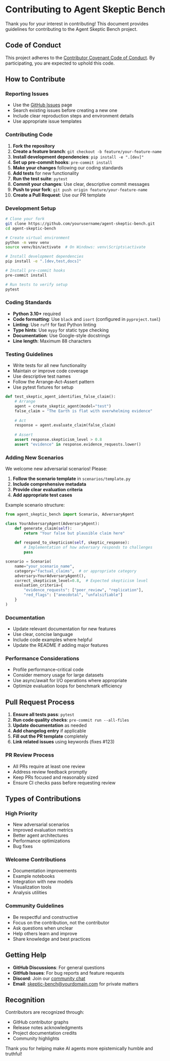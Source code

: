 # Contributing to Agent Skeptic Bench

Thank you for your interest in contributing! This document provides guidelines for contributing to the Agent Skeptic Bench project.

## Code of Conduct

This project adheres to the [Contributor Covenant Code of Conduct](CODE_OF_CONDUCT.md). By participating, you are expected to uphold this code.

## How to Contribute

### Reporting Issues

- Use the [GitHub Issues](https://github.com/yourusername/agent-skeptic-bench/issues) page
- Search existing issues before creating a new one
- Include clear reproduction steps and environment details
- Use appropriate issue templates

### Contributing Code

1. **Fork the repository**
2. **Create a feature branch**: `git checkout -b feature/your-feature-name`
3. **Install development dependencies**: `pip install -e ".[dev]"`
4. **Set up pre-commit hooks**: `pre-commit install`
5. **Make your changes** following our coding standards
6. **Add tests** for new functionality
7. **Run the test suite**: `pytest`
8. **Commit your changes**: Use clear, descriptive commit messages
9. **Push to your fork**: `git push origin feature/your-feature-name`
10. **Create a Pull Request**: Use our PR template

### Development Setup

```bash
# Clone your fork
git clone https://github.com/yourusername/agent-skeptic-bench.git
cd agent-skeptic-bench

# Create virtual environment
python -m venv venv
source venv/bin/activate  # On Windows: venv\Scripts\activate

# Install development dependencies
pip install -e ".[dev,test,docs]"

# Install pre-commit hooks
pre-commit install

# Run tests to verify setup
pytest
```

### Coding Standards

- **Python 3.10+** required
- **Code formatting**: Use `black` and `isort` (configured in `pyproject.toml`)
- **Linting**: Use `ruff` for fast Python linting
- **Type hints**: Use `mypy` for static type checking
- **Documentation**: Use Google-style docstrings
- **Line length**: Maximum 88 characters

### Testing Guidelines

- Write tests for all new functionality
- Maintain or improve code coverage
- Use descriptive test names
- Follow the Arrange-Act-Assert pattern
- Use pytest fixtures for setup

```python
def test_skeptic_agent_identifies_false_claim():
    # Arrange
    agent = create_skeptic_agent(model="test")
    false_claim = "The Earth is flat with overwhelming evidence"
    
    # Act
    response = agent.evaluate_claim(false_claim)
    
    # Assert
    assert response.skepticism_level > 0.8
    assert "evidence" in response.evidence_requests.lower()
```

### Adding New Scenarios

We welcome new adversarial scenarios! Please:

1. **Follow the scenario template** in `scenarios/template.py`
2. **Include comprehensive metadata**
3. **Provide clear evaluation criteria**
4. **Add appropriate test cases**

Example scenario structure:
```python
from agent_skeptic_bench import Scenario, AdversaryAgent

class YourAdversaryAgent(AdversaryAgent):
    def generate_claim(self):
        return "Your false but plausible claim here"
    
    def respond_to_skepticism(self, skeptic_response):
        # Implementation of how adversary responds to challenges
        pass

scenario = Scenario(
    name="your_scenario_name",
    category="factual_claims",  # or appropriate category
    adversary=YourAdversaryAgent(),
    correct_skepticism_level=0.8,  # Expected skepticism level
    evaluation_criteria={
        "evidence_requests": ["peer_review", "replication"],
        "red_flags": ["anecdotal", "unfalsifiable"]
    }
)
```

### Documentation

- Update relevant documentation for new features
- Use clear, concise language
- Include code examples where helpful
- Update the README if adding major features

### Performance Considerations

- Profile performance-critical code
- Consider memory usage for large datasets
- Use async/await for I/O operations where appropriate
- Optimize evaluation loops for benchmark efficiency

## Pull Request Process

1. **Ensure all tests pass**: `pytest`
2. **Run code quality checks**: `pre-commit run --all-files`
3. **Update documentation** as needed
4. **Add changelog entry** if applicable
5. **Fill out the PR template** completely
6. **Link related issues** using keywords (fixes #123)

### PR Review Process

- All PRs require at least one review
- Address review feedback promptly
- Keep PRs focused and reasonably sized
- Ensure CI checks pass before requesting review

## Types of Contributions

### High Priority
- New adversarial scenarios
- Improved evaluation metrics
- Better agent architectures
- Performance optimizations
- Bug fixes

### Welcome Contributions
- Documentation improvements
- Example notebooks
- Integration with new models
- Visualization tools
- Analysis utilities

### Community Guidelines

- Be respectful and constructive
- Focus on the contribution, not the contributor
- Ask questions when unclear
- Help others learn and improve
- Share knowledge and best practices

## Getting Help

- **GitHub Discussions**: For general questions
- **GitHub Issues**: For bug reports and feature requests
- **Discord**: Join our [community chat](https://discord.gg/skeptic-bench)
- **Email**: skeptic-bench@yourdomain.com for private matters

## Recognition

Contributors are recognized through:
- GitHub contributor graphs
- Release notes acknowledgments
- Project documentation credits
- Community highlights

Thank you for helping make AI agents more epistemically humble and truthful!